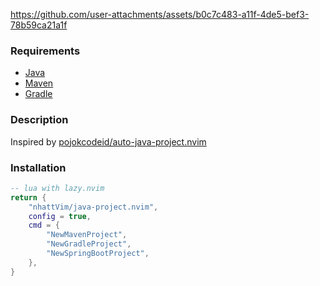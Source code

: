 https://github.com/user-attachments/assets/b0c7c483-a11f-4de5-bef3-78b59ca21a1f

### Requirements

- [Java](https://www.java.com/)
- [Maven](https://maven.apache.org/)
- [Gradle](https://gradle.org/)

### Description

Inspired by [pojokcodeid/auto-java-project.nvim](https://github.com/pojokcodeid/auto-java-project.nvim)

### Installation

```lua
-- lua with lazy.nvim
return {
    "nhattVim/java-project.nvim",
    config = true,
    cmd = {
        "NewMavenProject",
        "NewGradleProject",
        "NewSpringBootProject",
    },
}
```
